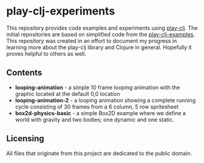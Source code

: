 # play-clj-experiments

This repository provides code examples and experiments using [play-clj](https://github.com/oakes/play-clj). The initial repositories are based on simplified code from the [play-clj-examples](https://github.com/oakes/play-clj-examples). This repository was created in an effort to document my progress in learning more about the play-clj library and Clojure in general. Hopefully it proves helpful to others as well.

## Contents

* **looping-animation** - a simple 10 frame looping animation with the graphic located at the default 0,0 location
* **looping-animation-2** - a looping animation showing a complete running cycle consisting of 30 frames from a 6 column, 5 row spritesheet
* **box2d-physics-basic** - a simple Box2D example where we define a world with gravity and two bodies; one dynamic and one static.

## Licensing

All files that originate from this project are dedicated to the public domain.